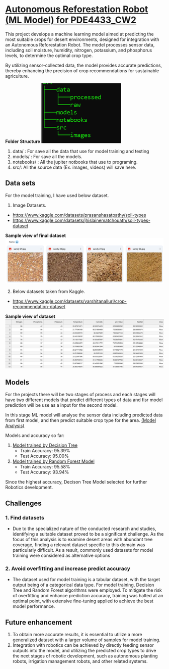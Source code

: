 # <u>Autonomous Reforestation Robot (ML Model) for PDE4433_CW2</u>

This project develops a machine learning model aimed at predicting the most suitable crops for desert environments, designed for integration with an Autonomous Reforestation Robot. The model processes sensor data, including soil moisture, humidity, nitrogen, potassium, and phosphorus levels, to determine the optimal crop type.

By utilizing sensor-collected data, the model provides accurate predictions, thereby enhancing the precision of crop recommendations for sustainable agriculture.

**Folder Structure**
![Folder_Structure](src/images/folder_structure.png)

1. data/ : For save all the data that use for model training and testing
2. models/ : For save all the models.
3. notebooks/ : All the jupiter notbooks that use to programing.
4. src/: All the source data (Ex. images, videos) will save here.

## Data sets
For the model training, I have used below dataset.
1. Image Datasets.
- https://www.kaggle.com/datasets/prasanshasatpathy/soil-types
- https://www.kaggle.com/datasets/jhislainematchouath/soil-types-dataset

<b>Sample view of final dataset</b>
![DataSet](src/images/soilDataset.png)

2. Below datasets taken from Kaggle.
- https://www.kaggle.com/datasets/varshitanalluri/crop-recommendation-dataset

<b>Sample view of dataset</b>
![DataSet](src/images/dataSet.png)

## Models
For the projects there will be two stages of process and each stages will have two different models that predict different types of data and fisr model prediction will be use as a input for the second model.

In this stage ML model will analyse the sensor data including predicted data from first model, and then predict suitable crop type for the area. 
<a href="notebooks/PDE4433_CW2_FinalModelTraining.ipynb">(Model Analysis)</a> 

Models and accuracy so far: 
1. <a href="models/Crop_RecommendationDT_decision_tree_model.pkl">Model trained by Decision Tree</a>
    - Train Accuracy: 95.39% 
    - Test Accuracy: 95.00%
2. <a href="models/Crop_RecommendationDT_random_forest_model.pkl">Model trained by Random Forest Model</a>
    - Train Accuracy: 95.58%
    - Test Accuracy: 93.94%

Since the highest accuracy, Decison Tree Model selected for further Robotics development.

## Challenges
### 1. Find datasets
- Due to the specialized nature of the conducted research and studies, identifying a suitable dataset proved to be a significant challenge. As the focus of this analysis is to examine desert areas with abundant tree coverage, finding a relevant dataset specific to this domain was particularly difficult. As a result, commonly used datasets for model training were considered as alternative options

### 2. Avoid overfitting and increase predict accuracy
- The dataset used for model training is a tabular dataset, with the target output being of a categorical data type. For model training, Decision Tree and Random Forest algorithms were employed. To mitigate the risk of overfitting and enhance prediction accuracy, training was halted at an optimal point, with extensive fine-tuning applied to achieve the best model performance.

## Future enhancement
1. To obtain more accurate results, it is essential to utilize a more generalized dataset with a larger volume of samples for model training.
2. Integration with robotics can be achieved by directly feeding sensor outputs into the model, and utilizing the predicted crop types to drive the next stages of robotic development, such as autonomous planting robots, irrigation management robots, and other related systems. 